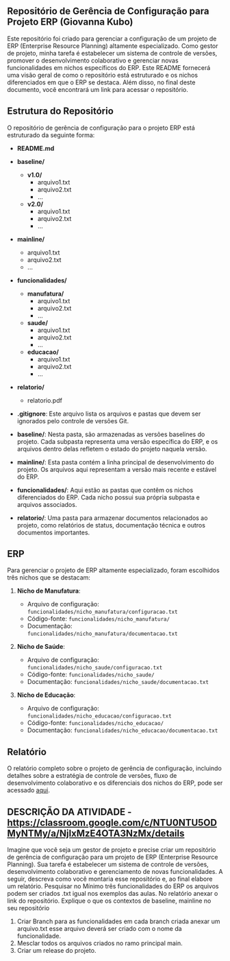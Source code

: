 ## Repositório de Gerência de Configuração para Projeto ERP (Giovanna Kubo)

Este repositório foi criado para gerenciar a configuração de um projeto de ERP (Enterprise Resource Planning) altamente especializado. Como gestor de projeto, minha tarefa é estabelecer um sistema de controle de versões, promover o desenvolvimento colaborativo e gerenciar novas funcionalidades em nichos específicos do ERP. Este README fornecerá uma visão geral de como o repositório está estruturado e os nichos diferenciados em que o ERP se destaca. Além disso, no final deste documento, você encontrará um link para acessar o repositório.

## Estrutura do Repositório

O repositório de gerência de configuração para o projeto ERP está estruturado da seguinte forma:


- **README.md**
- **baseline/**
  - **v1.0/**
    - arquivo1.txt
    - arquivo2.txt
    - ...
  - **v2.0/**
    - arquivo1.txt
    - arquivo2.txt
    - ...
- **mainline/**
  - arquivo1.txt
  - arquivo2.txt
  - ...
- **funcionalidades/**
  - **manufatura/**
    - arquivo1.txt
    - arquivo2.txt
    - ...
  - **saude/**
    - arquivo1.txt
    - arquivo2.txt
    - ...
  - **educacao/**
    - arquivo1.txt
    - arquivo2.txt
    - ...
- **relatorio/**
  - relatorio.pdf

- **.gitignore**: Este arquivo lista os arquivos e pastas que devem ser ignorados pelo controle de versões Git.

- **baseline/**: Nesta pasta, são armazenadas as versões baselines do projeto. Cada subpasta representa uma versão específica do ERP, e os arquivos dentro delas refletem o estado do projeto naquela versão.

- **mainline/**: Esta pasta contém a linha principal de desenvolvimento do projeto. Os arquivos aqui representam a versão mais recente e estável do ERP.

- **funcionalidades/**: Aqui estão as pastas que contêm os nichos diferenciados do ERP. Cada nicho possui sua própria subpasta e arquivos associados.

- **relatorio/**: Uma pasta para armazenar documentos relacionados ao projeto, como relatórios de status, documentação técnica e outros documentos importantes.

## ERP

Para gerenciar o projeto de ERP altamente especializado, foram escolhidos três nichos que se destacam:

1. **Nicho de Manufatura**:
   - Arquivo de configuração: `funcionalidades/nicho_manufatura/configuracao.txt`
   - Código-fonte: `funcionalidades/nicho_manufatura/`
   - Documentação: `funcionalidades/nicho_manufatura/documentacao.txt`

2. **Nicho de Saúde**:
   - Arquivo de configuração: `funcionalidades/nicho_saude/configuracao.txt`
   - Código-fonte: `funcionalidades/nicho_saude/`
   - Documentação: `funcionalidades/nicho_saude/documentacao.txt`

3. **Nicho de Educação**:
   - Arquivo de configuração: `funcionalidades/nicho_educacao/configuracao.txt`
   - Código-fonte: `funcionalidades/nicho_educacao/`
   - Documentação: `funcionalidades/nicho_educacao/documentacao.txt`

## Relatório

O relatório completo sobre o projeto de gerência de configuração, incluindo detalhes sobre a estratégia de controle de versões, fluxo de desenvolvimento colaborativo e os diferenciais dos nichos do ERP, pode ser acessado [aqui](./relatorio/relatorio.pdf).


## DESCRIÇÃO DA ATIVIDADE - https://classroom.google.com/c/NTU0NTU5ODMyNTMy/a/NjIxMzE4OTA3NzMx/details

Imagine que você seja um gestor de projeto e precise criar um repositório de gerência de configuração para um projeto de ERP (Enterprise Resource Planning). Sua tarefa é estabelecer um sistema de controle de versões, desenvolvimento colaborativo e gerenciamento de novas funcionalidades. A seguir, descreva como você montaria esse repositório e, ao final elabore um relatório. Pesquisar no Mínimo três funcionalidades do ERP os arquivos podem ser criados .txt igual nos exemplos das aulas. No relatório anexar o link do repositório.
Explique o que os contextos de baseline, mainline no seu repositório

1. Criar Branch para as funcionalidades em cada branch criada anexar um arquivo.txt esse arquivo deverá ser criado com o nome da funcionalidade.
2. Mesclar todos os arquivos criados no ramo principal main.
3. Criar um release do projeto.
